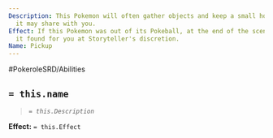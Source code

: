 ```yaml
---
Description: This Pokemon will often gather objects and keep a small hoard of treasure
  it may share with you.
Effect: If this Pokemon was out of its Pokeball, at the end of the scene see what
  it found for you at Storyteller's discretion.
Name: Pickup
---
```


#PokeroleSRD/Abilities

## `= this.name`

> *`= this.Description`*

**Effect:** `= this.Effect`